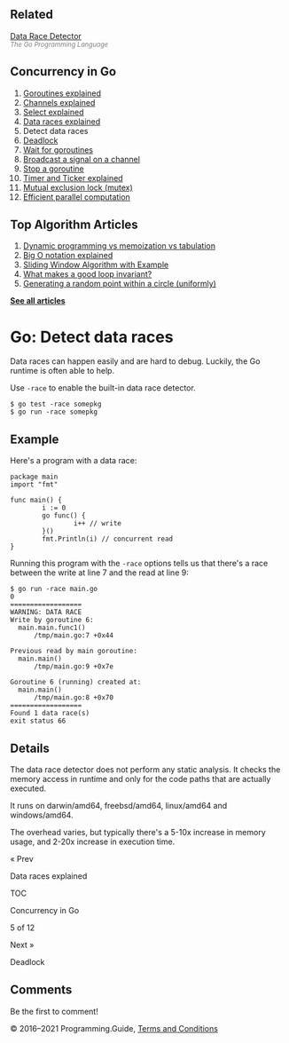 <span class="underline"></span>

<span class="underline"></span>

Related
-------

[Data Race Detector](https://golang.org/doc/articles/race_detector.html)  
<span style="color: grey; font-style: italic; font-size: smaller">The Go Programming Language</span>

Concurrency in Go
-----------------

1.  [Goroutines explained](goroutines-explained.html)
2.  [Channels explained](channels-explained.html)
3.  [Select explained](select-explained.html)
4.  [Data races explained](data-races-explained.html)
5.  Detect data races
6.  [Deadlock](detect-deadlock.html)
7.  [Wait for goroutines](wait-for-goroutines-waitgroup.html)
8.  [Broadcast a signal on a channel](broadcast-channel.html)
9.  [Stop a goroutine](stop-goroutine.html)
10. [Timer and Ticker explained](time-reset-wait-stop-timeout-cancel-interval.html)
11. [Mutual exclusion lock (mutex)](mutex-explained.html)
12. [Efficient parallel computation](efficient-parallel-computation.html)

<span class="underline"></span>

Top Algorithm Articles
----------------------

1.  [Dynamic programming vs memoization vs tabulation](../dynamic-programming-vs-memoization-vs-tabulation.html)
2.  [Big O notation explained](../big-o-notation-explained.html)
3.  [Sliding Window Algorithm with Example](../sliding-window-example.html)
4.  [What makes a good loop invariant?](../what-makes-a-good-loop-invariant.html)
5.  [Generating a random point within a circle (uniformly)](../random-point-within-circle.html)

[**See all articles**](../index.html)

Go: Detect data races
=====================

Data races can happen easily and are hard to debug. Luckily, the Go runtime is often able to help.

Use `-race` to enable the built-in data race detector.

    $ go test -race somepkg
    $ go run -race somepkg

Example
-------

Here's a program with a data race:

    package main
    import "fmt"

    func main() {
            i := 0
            go func() {
                    i++ // write
            }()
            fmt.Println(i) // concurrent read
    }

Running this program with the `-race` options tells us that there's a race between the write at line 7 and the read at line 9:

    $ go run -race main.go
    0
    ==================
    WARNING: DATA RACE
    Write by goroutine 6:
      main.main.func1()
          /tmp/main.go:7 +0x44

    Previous read by main goroutine:
      main.main()
          /tmp/main.go:9 +0x7e

    Goroutine 6 (running) created at:
      main.main()
          /tmp/main.go:8 +0x70
    ==================
    Found 1 data race(s)
    exit status 66

Details
-------

The data race detector does not perform any static analysis. It checks the memory access in runtime and only for the code paths that are actually executed.

It runs on darwin/amd64, freebsd/amd64, linux/amd64 and windows/amd64.

The overhead varies, but typically there's a 5-10x increase in memory usage, and 2-20x increase in execution time.

<a href="data-races-explained.html" class="prev"></a>

« Prev

Data races explained

[](go-concurrency-tutorial.html#toc)

TOC

Concurrency in Go

5 of 12

<a href="detect-deadlock.html" class="next"></a>

Next »

Deadlock

Comments
--------

Be the first to comment!

© 2016–2021 Programming.Guide, [Terms and Conditions](../terms-and-conditions.html)

